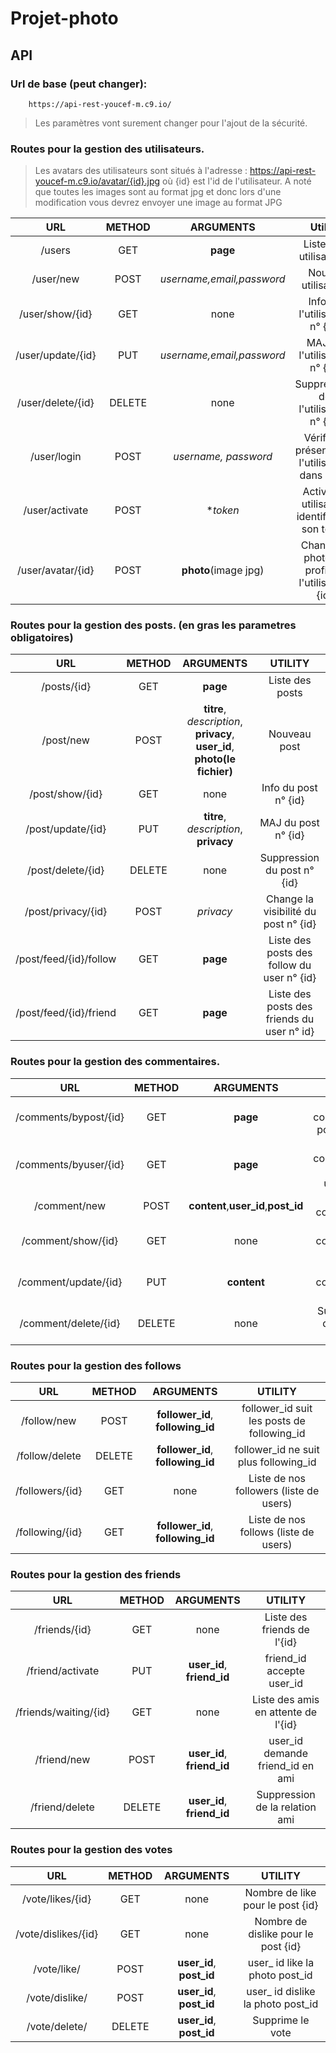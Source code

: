 # Projet-photo

## API

### Url de base (peut changer): 
        https://api-rest-youcef-m.c9.io/

   > Les paramètres vont surement changer pour l'ajout de la sécurité.
   
### Routes pour la gestion des utilisateurs.
 
   > Les avatars des utilisateurs sont situés à l'adresse : https://api-rest-youcef-m.c9.io/avatar/{id}.jpg
   > où {id} est l'id de l'utilisateur. A noté que toutes les images sont au format jpg et donc lors d'une modification
   > vous devrez envoyer une image au format JPG
   
|        URL        | METHOD |         ARGUMENTS         |                      Utilité                          |
|:-----------------:|:------:|:-------------------------:|:-----------------------------------------------------:|
|       /users      |   GET  |          **page**         |               Liste des utilisateurs                  |
|     /user/new     |  POST  | *username,email,password* |                 Nouvel utilisateur                    |
|  /user/show/{id}  |   GET  |            none           |           Info de l'utilisateur n° {id}               |
| /user/update/{id} |   PUT  | *username,email,password* |            MAJ de l'utilisateur n° {id}               |
| /user/delete/{id} | DELETE |            none           |        Suppression de l'utilisateur n° {id}           |
|    /user/login    |  POST  |    *username, password*   |    Vérifie la présence de l'utilisateur dans la BD    |
| /user/activate    |  POST  |         **token*	         |     Active un utilisateur identifié par son token     |
| /user/avatar/{id} |  POST  |    **photo**(image jpg)   |      Change la photo de profil de l'utilisateur {id}  |

### Routes pour la gestion des posts. (en gras les parametres obligatoires)
      
|         URL        | METHOD |                                 ARGUMENTS                                 |                     UTILITY                     |
|:------------------:|:------:|:-------------------------------------------------------------------------:|:-----------------------------------------------:|
|     /posts/{id}    |   GET  |                                  **page**                                 |                 Liste des posts                 |
|      /post/new     |  POST  | **titre**, *description*, **privacy**, **user_id**, **photo(le fichier)** |                   Nouveau post                  |
|   /post/show/{id}  |   GET  |                                    none                                   |               Info du post n° {id}              |
|  /post/update/{id} |   PUT  |                   **titre**, *description*, **privacy**                   |               MAJ du post n° {id}               |
|  /post/delete/{id} |   DELETE  |                                 none                                   |        Suppression du post n° {id}           |
| /post/privacy/{id} |  POST  |                                 *privacy*                                 |      Change la visibilité du post n° {id}       |
|   /post/feed/{id}/follow  |   GET  |                           **page**                                 |   Liste des posts des follow du user n° {id}    |
| /post/feed/{id}/friend    |   GET  |                            **page**                                | Liste des posts des friends du user n° id}    | 
 


### Routes pour la gestion des commentaires.

|          URL          | METHOD |               ARGUMENTS               |                 UTILITY                 |
|:---------------------:|:------:|:-------------------------------------:|:---------------------------------------:|
| /comments/bypost/{id} |   GET  |                **page**               |   Liste des commentaires pour un post   |
| /comments/byuser/{id} |   GET  |                **page**               | Liste des commentaires d'un utilisateur |
|      /comment/new     |  POST  |  **content**,**user_id**,**post_id**  |           Nouveau commentaire           |
|   /comment/show/{id}  |   GET  |                  none                 |       Info du commentaire n° {id}       |
|  /comment/update/{id} |   PUT  |              **content**              |        MAJ du commentaire n° {id}       |
|  /comment/delete/{id} | DELETE |                  none                 |       Suppression du post n° {id}       |


### Routes pour la gestion des follows

|         URL        | METHOD |             ARGUMENTS             |                   UTILITY                  |
|:------------------:|:------:|:---------------------------------:|:------------------------------------------:|
|     /follow/new    |  POST  | **follower_id**, **following_id** | follower_id suit les posts de following_id |
|   /follow/delete   |  DELETE| **follower_id**, **following_id** |    follower_id ne suit plus following_id   |
|   /followers/{id}  |   GET  |                none               |   Liste de nos followers (liste de users)  |
|   /following/{id}  |   GET  |  **follower_id**, **following_id**|    Liste de nos follows (liste de users)   |

### Routes pour la gestion des friends

|         URL        | METHOD |             ARGUMENTS               |                   UTILITY                  |
|:------------------:|:------:|:-----------------------------------:|:------------------------------------------:|
|     /friends/{id}  |  GET   |                none                 |   Liste des friends de l'{id}              | 
|   /friend/activate |  PUT   |     **user_id**, **friend_id**      |     friend_id accepte user_id              |
|/friends/waiting/{id}|  GET  |                none                 |   Liste des amis en attente de l'{id}      |
|   /friend/new      |  POST  |      **user_id**, **friend_id**     |   user_id demande friend_id en ami         |
|   /friend/delete   | DELETE |      **user_id**, **friend_id**     |  Suppression de la relation ami            |        

### Routes pour la gestion des votes

|         URL        | METHOD |             ARGUMENTS             |                   UTILITY                   |
|:------------------:|:------:|:---------------------------------:|:-------------------------------------------:|
|  /vote/likes/{id}  |  GET   |                none               |   Nombre de like pour le post {id}          | 
|/vote/dislikes/{id} |  GET   |                none               |    Nombre de dislike pour le post {id}      |
|/vote/like/         |  POST  |      **user_id**, **post_id**     |    user_ id like la photo post_id           |
|/vote/dislike/      |  POST  |      **user_id**, **post_id**     |    user_ id dislike la photo post_id        |
|/vote/delete/       | DELETE |      **user_id**, **post_id**     |    Supprime le vote                         |

